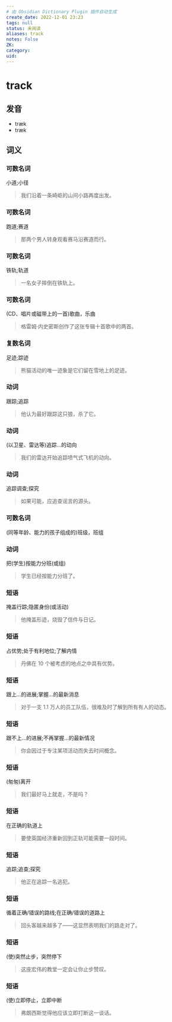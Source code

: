 ```yaml
---
# 由 Obsidian Dictionary Plugin 插件自动生成
create_date: 2022-12-01 23:23
tags: null
status: 未阅读 
aliases: track
notes: False
ZK: 
category: 
uid: 
---
```


# track

## 发音

- træk
- træk

## 词义

### 可数名词

小道;小径

> 我们沿着一条崎岖的山间小路再度出发。

### 可数名词

跑道;赛道

> 那两个男人转身观看赛马沿赛道而行。

### 可数名词

铁轨;轨道

> 一名女子摔倒在铁轨上。

### 可数名词

(CD、唱片或磁带上的一首)歌曲，乐曲

> 格雷姆·内史密斯创作了这张专辑十首歌中的两首。

### 复数名词

足迹;踪迹

> 熊猫活动的唯一迹象是它们留在雪地上的足迹。

### 动词

跟踪;追踪

> 他认为最好跟踪这只狼，杀了它。

### 动词

(以卫星、雷达等)追踪…的动向

> 我们的雷达开始追踪喷气式飞机的动向。

### 动词

追踪调查;探究

> 如果可能，应追查谣言的源头。

### 可数名词

(同等年龄、能力的孩子组成的)班级，班组

### 动词

把(学生)按能力分班(或组)

> 学生已经按能力分班了。

### 短语

掩盖行踪;隐匿身份(或活动)

> 他掩盖形迹，烧毁了信件与日记。

### 短语

占优势;处于有利地位;了解内情

> 丹佛在 10 个被考虑的地点之中具有优势。

### 短语

跟上…的进展;掌握…的最新消息

> 对于一支 1.1 万人的员工队伍，很难及时了解到所有有人的动态。

### 短语

跟不上…的进展;不再掌握…的最新情况

> 你会因过于专注某项活动而失去时间概念。

### 短语

(匆匆)离开

> 我们最好马上就走，不是吗？

### 短语

在正确的轨道上

> 要使英国经济重新回到正轨可能需要一段时间。

### 短语

追踪;追查;探究

> 他正在追踪一名逃犯。

### 短语

循着正确/错误的路线;在正确/错误的道路上

> 回头客越来越多了——这显然表明我们的路走对了。

### 短语

(使)突然止步，突然停下

> 这座宏伟的教堂一定会让你止步赞叹。

### 短语

(使)立即停止，立即中断

> 弗朗西斯觉得他应该立即打断这一谈话。



